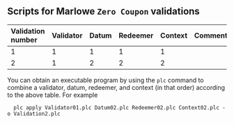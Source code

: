 ## Scripts for Marlowe `Zero Coupon` validations

| Validation number | Validator | Datum | Redeemer | Context | Comments |
|:------------------|:----------|:------|:---------|:--------| :--------|
| 1                 | 1         | 1     | 1        | 1       |          |
| 2                 | 1         | 2     | 2        | 2       |          |

You can obtain an executable program by using the `plc` command to combine a
validator, datum, redeemer, and context (in that order) according to the above
table.  For example

```
  plc apply Validator01.plc Datum02.plc Redeemer02.plc Context02.plc -o Validation2.plc
```
